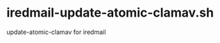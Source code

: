 iredmail-update-atomic-clamav.sh
================================

update-atomic-clamav for iredmail
